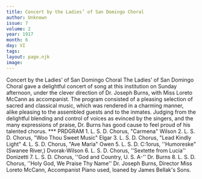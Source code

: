 ```yaml
---
title: Concert by the Ladies’ of San Domingo Choral
author: Unknown
issue: 7
volume: 2
year: 1917
month: 6
day: VI
tags:
layout: page.njk
image:
---
```

Concert by the Ladies’ of San Domingo Choral   The Ladies' of San Domingo Choral gave a delightful concert of song at this institution on Sunday afternoon, under the clever direction of Dr. Joseph Burns, with Miss Loreto McCann as accompanist.   The program consisted of a pleasing selection of sacred and classical music, which was rendered in a charming manner, alike pleasing to the assembled guests and to the inmates. Judging from the delightful blending and control of voices as evinced by the singers, and the many expressions of praise,   Dr. Burns has good cause to feel proud of   his talented chorus.   ***   PRDGRAM   1. L. S. D. Chorus, "Carmena" Wilson 2. L. S. D. Chorus, "Woo Thou Sweet   Music" Elgar 3. L. S. D. Chorus, "Lead Kindly Light"   4. L. S. D. Chorus, "Ave Maria" Owen 5. L. S. D. C:1orus, ''Humoreske" (Swanee   River,) Dvorak-Wilson 6. L. S. D. Chorus, ''Sextette from Lucia'' Donizetti 7. L. S. D. Chorus, ''God and Country,   U. S. A-'' Dr. Burns 8. L. S. D. Chorus, ''Holy God, We Praise   Thy Name'' Dr. Joseph Burns, Director   Miss Loreto McCann, Accompanist Piano used, loaned by James Bellak's Sons.   


